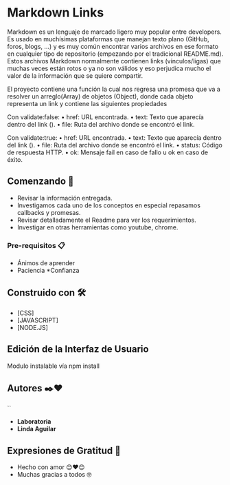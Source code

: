 # Markdown Links

Markdown es un lenguaje de marcado ligero muy popular entre developers. Es usado en muchísimas plataformas que manejan texto plano (GitHub, foros, blogs, ...) y es muy común encontrar varios archivos en ese formato en cualquier tipo de repositorio (empezando por el tradicional README.md).
Estos archivos Markdown normalmente contienen links (vínculos/ligas) que muchas veces están rotos o ya no son válidos y eso perjudica mucho el valor de la información que se quiere compartir.

El proyecto contiene una función la cual nos regresa una promesa que va a resolver un arreglo(Array) de objetos (Object), donde cada objeto representa un link y contiene las siguientes propiedades

Con validate:false:
    • href: URL encontrada.
    • text: Texto que aparecía dentro del link (<a>).
    • file: Ruta del archivo donde se encontró el link.

Con validate:true:
    • href: URL encontrada.
    • text: Texto que aparecía dentro del link (<a>).
    • file: Ruta del archivo donde se encontró el link.
    • status: Código de respuesta HTTP.
    • ok: Mensaje fail en caso de fallo u ok en caso de éxito.


## Comenzando 🚀

* Revisar la información entregada.
* Investigamos cada uno de los conceptos en especial repasamos callbacks y promesas.
* Revisar detalladamente el Readme para ver los requerimientos.
* Investigar en otras herramientas como youtube, chrome.

### Pre-requisitos 📋

* Ánimos de aprender
* Paciencia
*Confianza

## Construido con 🛠️

* [CSS]
* [JAVASCRIPT]
* [NODE.JS]

## Edición de la Interfaz de Usuario

Modulo instalable vía npm install 

## Autores ✒️❤️
``
* **Laboratoria**
* **Linda Aguilar**

## Expresiones de Gratitud 🎁

* Hecho con amor 😊❤️😊
* Muchas gracias a todos 🤓

